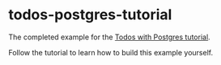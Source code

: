 # todos-postgres-tutorial

The completed example for the [Todos with Postgres tutorial](https://docs.hummingbird.codes/2.0/tutorials/todos).

Follow the tutorial to learn how to build this example yourself.